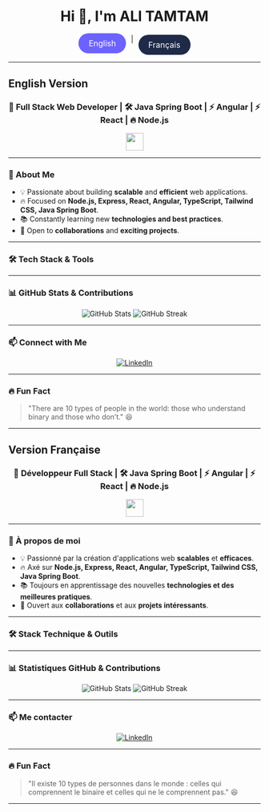 <style>
.language-toggle {
  display: flex;
  justify-content: center;
  gap: 10px;
  margin-top: 20px;
}

.language-btn {
  background-color: #1E2A47;
  color: white;
  font-size: 16px;
  padding: 10px 20px;
  border-radius: 30px;
  transition: all 0.3s ease-in-out;
  text-decoration: none;
}

.language-btn:hover {
  background-color: #6c63ff;
  transform: translateY(-3px);
}

.language-btn.active {
  background-color: #6c63ff;
  transform: translateY(-3px);
}

.language-btn:active {
  transform: translateY(2px);
}
</style>

<h1 align="center">Hi 👋, I'm ALI TAMTAM</h1>

<!-- Language Toggle -->
<p align="center" class="language-toggle">
  <a href="#english" class="language-btn active" id="english-btn">English</a> |
  <a href="#french" class="language-btn" id="french-btn">Français</a>
</p>

---

## **English Version** <a id="english"></a>

<h3 align="center">🚀 Full Stack Web Developer | 🛠️ Java Spring Boot | ⚡ Angular | ⚡ React | 🔥 Node.js</h3>

<p align="center">
  <img src="https://media.giphy.com/media/hvRJCLFzcasrR4ia7z/giphy.gif" width="35">
</p>

---

### **📌 About Me**
- 💡 Passionate about building **scalable** and **efficient** web applications.
- 🔥 Focused on **Node.js, Express, React, Angular, TypeScript, Tailwind CSS, Java Spring Boot**.
- 📚 Constantly learning new **technologies and best practices**.
- 🎯 Open to **collaborations** and **exciting projects**.

---

### **🛠️ Tech Stack & Tools**
<p align="center">
  <!-- Tech stack badges here -->
</p>

---

### **📊 GitHub Stats & Contributions**
<p align="center">
  <img src="https://github-readme-stats.vercel.app/api?username=alitamtam&show_icons=true&theme=tokyonight" alt="GitHub Stats"/>
  <img src="https://github-readme-streak-stats.herokuapp.com/?user=alitamtam&theme=tokyonight" alt="GitHub Streak"/>
</p>

---

### **📫 Connect with Me**
<p align="center">
  <a href="https://linkedin.com/in/yourprofile" target="_blank"><img src="https://img.shields.io/badge/LinkedIn-0A66C2?style=for-the-badge&logo=linkedin&logoColor=white" alt="LinkedIn" /></a>
</p>

---

### **🔥 Fun Fact**
> "There are 10 types of people in the world: those who understand binary and those who don’t." 😆

---

## **Version Française** <a id="french"></a>

<h3 align="center">🚀 Développeur Full Stack | 🛠️ Java Spring Boot | ⚡ Angular | ⚡ React | 🔥 Node.js</h3>

<p align="center">
  <img src="https://media.giphy.com/media/hvRJCLFzcasrR4ia7z/giphy.gif" width="35">
</p>

---

### **📌 À propos de moi**
- 💡 Passionné par la création d'applications web **scalables** et **efficaces**.
- 🔥 Axé sur **Node.js, Express, React, Angular, TypeScript, Tailwind CSS, Java Spring Boot**.
- 📚 Toujours en apprentissage des nouvelles **technologies et des meilleures pratiques**.
- 🎯 Ouvert aux **collaborations** et aux **projets intéressants**.

---

### **🛠️ Stack Technique & Outils**
<p align="center">
  <!-- Tech stack badges here -->
</p>

---

### **📊 Statistiques GitHub & Contributions**
<p align="center">
  <img src="https://github-readme-stats.vercel.app/api?username=alitamtam&show_icons=true&theme=tokyonight" alt="GitHub Stats"/>
  <img src="https://github-readme-streak-stats.herokuapp.com/?user=alitamtam&theme=tokyonight" alt="GitHub Streak"/>
</p>

---

### **📫 Me contacter**
<p align="center">
  <a href="https://linkedin.com/in/alitamtam" target="_blank"><img src="https://img.shields.io/badge/LinkedIn-0A66C2?style=for-the-badge&logo=linkedin&logoColor=white" alt="LinkedIn" /></a>
</p>

---

### **🔥 Fun Fact**
> "Il existe 10 types de personnes dans le monde : celles qui comprennent le binaire et celles qui ne le comprennent pas." 😆

---
